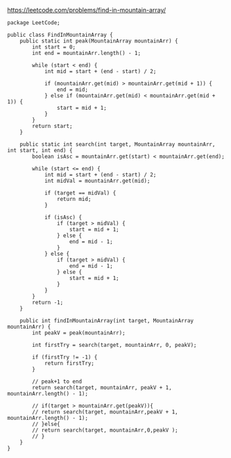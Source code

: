 https://leetcode.com/problems/find-in-mountain-array/

    package LeetCode;

    public class FindInMountainArray {
        public static int peak(MountainArray mountainArr) {
            int start = 0;
            int end = mountainArr.length() - 1;

            while (start < end) {
                int mid = start + (end - start) / 2;

                if (mountainArr.get(mid) > mountainArr.get(mid + 1)) {
                    end = mid;
                } else if (mountainArr.get(mid) < mountainArr.get(mid + 1)) {
                    start = mid + 1;
                }
            }
            return start;
        }

        public static int search(int target, MountainArray mountainArr, int start, int end) {
            boolean isAsc = mountainArr.get(start) < mountainArr.get(end);

            while (start <= end) {
                int mid = start + (end - start) / 2;
                int midVal = mountainArr.get(mid);

                if (target == midVal) {
                    return mid;
                }

                if (isAsc) {
                    if (target > midVal) {
                        start = mid + 1;
                    } else {
                        end = mid - 1;
                    }
                } else {
                    if (target > midVal) {
                        end = mid - 1;
                    } else {
                        start = mid + 1;
                    }
                }
            }
            return -1;
        }

        public int findInMountainArray(int target, MountainArray mountainArr) {
            int peakV = peak(mountainArr);

            int firstTry = search(target, mountainArr, 0, peakV);

            if (firstTry != -1) {
                return firstTry;
            }
            
            // peak+1 to end
            return search(target, mountainArr, peakV + 1, mountainArr.length() - 1);

            // if(target > mountainArr.get(peakV)){
            // return search(target, mountainArr,peakV + 1, mountainArr.length() - 1);
            // }else{
            // return search(target, mountainArr,0,peakV );
            // }
        }
    }
